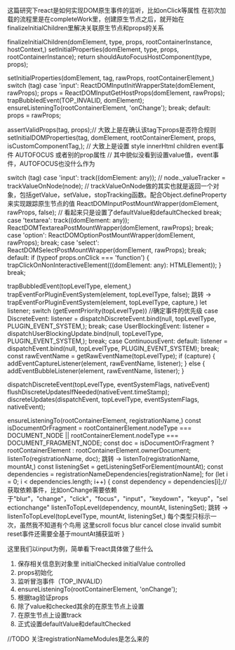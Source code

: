 这篇研究下react是如何实现DOM原生事件的监听，比如onClick等属性
在初次加载的流程里是在completeWork里，创建原生节点之后，就开始在finalizeInitialChildren里解决关联原生节点和props的关系

finalizeInitialChildren(domElement, type, props, rootContainerInstance, hostContext,)
  setInitialProperties(domElement, type, props, rootContainerInstance);
  return shouldAutoFocusHostComponent(type, props);


setInitialProperties(domElement, tag, rawProps, rootContainerElement,)
  switch (tag)
    case 'input':
      ReactDOMInputInitWrapperState(domElement, rawProps);
      props = ReactDOMInputGetHostProps(domElement, rawProps);
      trapBubbledEvent(TOP_INVALID, domElement);
      ensureListeningTo(rootContainerElement, 'onChange');
      break;
    default:
      props = rawProps;

  assertValidProps(tag, props);// 大致上是在确认该tag下props是否符合规则
  setInitialDOMProperties(tag, domElement, rootContainerElement, props, isCustomComponentTag,);
  // 大致上是设置 style innerHtml children event事件 AUTOFOCUS 或者别的prop属性
  // 其中貌似没看到设置value值，event事件，AUTOFOCUS也没什么作为

  switch (tag)
    case 'input':
      track((domElement: any));
      // node._valueTracker = trackValueOnNode(node);
      // trackValueOnNode做的其实也就是返回一个对象，包括getValue，setValue，stopTracking函数。配合Object.defineProperty来实现跟踪原生节点的值
      ReactDOMInputPostMountWrapper(domElement, rawProps, false);
      // 看起来只是设置了defaultValue和defaultChecked
      break;
    case 'textarea':
      track((domElement: any));
      ReactDOMTextareaPostMountWrapper(domElement, rawProps);
      break;
    case 'option':
      ReactDOMOptionPostMountWrapper(domElement, rawProps);
      break;
    case 'select':
      ReactDOMSelectPostMountWrapper(domElement, rawProps);
      break;
    default:
      if (typeof props.onClick === 'function') {
        trapClickOnNonInteractiveElement(((domElement: any): HTMLElement));
      }
      break;


trapBubbledEvent(topLevelType, element,)
  trapEventForPluginEventSystem(element, topLevelType, false);
  跳转 -> trapEventForPluginEventSystem(element, topLevelType, capture,)
    let listener;
    switch (getEventPriority(topLevelType)) //确定事件的优先级
      case DiscreteEvent:
        listener = dispatchDiscreteEvent.bind(null, topLevelType, PLUGIN_EVENT_SYSTEM,);
        break;
      case UserBlockingEvent:
        listener = dispatchUserBlockingUpdate.bind(null, topLevelType, PLUGIN_EVENT_SYSTEM,);
        break;
      case ContinuousEvent:
      default:
        listener = dispatchEvent.bind(null, topLevelType, PLUGIN_EVENT_SYSTEM);
        break;
    const rawEventName = getRawEventName(topLevelType);
    if (capture) {
      addEventCaptureListener(element, rawEventName, listener);
    } else {
      addEventBubbleListener(element, rawEventName, listener);
    }

dispatchDiscreteEvent(topLevelType, eventSystemFlags, nativeEvent)
  flushDiscreteUpdatesIfNeeded(nativeEvent.timeStamp);
  discreteUpdates(dispatchEvent, topLevelType, eventSystemFlags, nativeEvent);

ensureListeningTo(rootContainerElement, registrationName,)
  const isDocumentOrFragment =
    rootContainerElement.nodeType === DOCUMENT_NODE ||
    rootContainerElement.nodeType === DOCUMENT_FRAGMENT_NODE;
  const doc = isDocumentOrFragment
    ? rootContainerElement
    : rootContainerElement.ownerDocument;
  listenTo(registrationName, doc);
  跳转 -> listenTo(registrationName, mountAt,)
    const listeningSet = getListeningSetForElement(mountAt); 
    const dependencies = registrationNameDependencies[registrationName];
    for (let i = 0; i < dependencies.length; i++) {
      const dependency = dependencies[i];//获取依赖事件，比如onChange需要依赖于"blur"，"change"，"click"，"focus"，"input"，"keydown"，"keyup"，"selectionchange"
      listenToTopLevel(dependency, mountAt, listeningSet);
      跳转 -> listenToTopLevel(topLevelType, mountAt, listeningSet,)
        每个类型只标示一次，虽然我不知道有个鸟用
        这里scroll focus blur cancel close invalid sumbit reset事件还需要全基于mountAt捕获监听
    }





这里我们以input为例，简单看下react具体做了些什么
1. 保存相关信息到对象里 initialChecked initialValue controlled
2. props初始化
3. 监听冒泡事件（TOP_INVALID）
4. ensureListeningTo(rootContainerElement, 'onChange');
5. 根据tag验证props
6. 除了value和checked其余的在原生节点上设置
7. 在原生节点上设置track
8. 正式设置defaultValue和defaultChecked


//TODO 关注registrationNameModules是怎么来的
